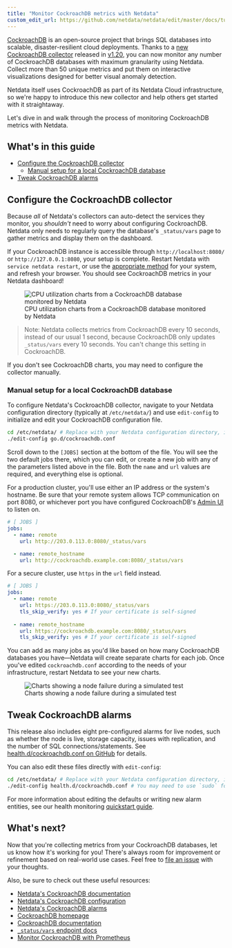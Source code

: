 ```yaml
---
title: "Monitor CockroachDB metrics with Netdata"
custom_edit_url: https://github.com/netdata/netdata/edit/master/docs/tutorials/monitor-cockroachdb.md
---
```




[CockroachDB](https://github.com/cockroachdb/cockroach) is an open-source project that brings SQL databases into
scalable, disaster-resilient cloud deployments. Thanks to a [new CockroachDB
collector](/docs/agent/collectors/go.d.plugin/modules/cockroachdb/) released in
[v1.20](https://blog.netdata.cloud/posts/release-1.20/), you can now monitor any number of CockroachDB databases with
maximum granularity using Netdata. Collect more than 50 unique metrics and put them on interactive visualizations
designed for better visual anomaly detection.

Netdata itself uses CockroachDB as part of its Netdata Cloud infrastructure, so we're happy to introduce this new
collector and help others get started with it straightaway.

Let's dive in and walk through the process of monitoring CockroachDB metrics with Netdata.

## What's in this guide

-   [Configure the CockroachDB collector](#configure-the-cockroachdb-collector)
    -   [Manual setup for a local CockroachDB database](#manual-setup-for-a-local-cockroachdb-database)
-   [Tweak CockroachDB alarms](#tweak-cockroachdb-alarms)

## Configure the CockroachDB collector

Because _all_ of Netdata's collectors can auto-detect the services they monitor, you _shouldn't_ need to worry about
configuring CockroachDB. Netdata only needs to regularly query the database's `_status/vars` page to gather metrics and
display them on the dashboard.

If your CockroachDB instance is accessible through `http://localhost:8080/` or `http://127.0.0.1:8080`, your setup is
complete. Restart Netdata with `service netdata restart`, or use the [appropriate
method](/docs/agent/getting-started#start-stop-and-restart-netdata) for your system, and refresh your browser. You should see
CockroachDB metrics in your Netdata dashboard!

<figure>
  <img src="https://user-images.githubusercontent.com/1153921/73564467-d7e36b00-441c-11ea-9ec9-b5d5ea7277d4.png" alt="CPU utilization charts from a CockroachDB database monitored by Netdata" />
  <figcaption>CPU utilization charts from a CockroachDB database monitored by Netdata</figcaption>
</figure>

> Note: Netdata collects metrics from CockroachDB every 10 seconds, instead of our usual 1 second, because CockroachDB
> only updates `_status/vars` every 10 seconds. You can't change this setting in CockroachDB.

If you don't see CockroachDB charts, you may need to configure the collector manually.

### Manual setup for a local CockroachDB database

To configure Netdata's CockroachDB collector, navigate to your Netdata configuration directory (typically at
`/etc/netdata/`) and use `edit-config` to initialize and edit your CockroachDB configuration file.

```bash
cd /etc/netdata/ # Replace with your Netdata configuration directory, if not /etc/netdata/
./edit-config go.d/cockroachdb.conf
```

Scroll down to the `[JOBS]` section at the bottom of the file. You will see the two default jobs there, which you can
edit, or create a new job with any of the parameters listed above in the file. Both the `name` and `url` values are
required, and everything else is optional.

For a production cluster, you'll use either an IP address or the system's hostname. Be sure that your remote system
allows TCP communication on port 8080, or whichever port you have configured CockroachDB's [Admin
UI](https://www.cockroachlabs.com/stable/monitoring-and-alerting.html#prometheus-endpoint) to listen on.

```yaml
# [ JOBS ]
jobs:
  - name: remote
    url: http://203.0.113.0:8080/_status/vars

  - name: remote_hostname
    url: http://cockroachdb.example.com:8080/_status/vars
```

For a secure cluster, use `https` in the `url` field instead.

```yaml
# [ JOBS ]
jobs:
  - name: remote
    url: https://203.0.113.0:8080/_status/vars
    tls_skip_verify: yes # If your certificate is self-signed
    
  - name: remote_hostname
    url: https://cockroachdb.example.com:8080/_status/vars
    tls_skip_verify: yes # If your certificate is self-signed
```

You can add as many jobs as you'd like based on how many CockroachDB databases you have—Netdata will create separate
charts for each job. Once you've edited `cockroachdb.conf` according to the needs of your infrastructure, restart
Netdata to see your new charts.

<figure>
  <img src="https://user-images.githubusercontent.com/1153921/73564469-d7e36b00-441c-11ea-8333-02ba0e1c294c.png" alt="Charts showing a node failure during a simulated test" />
  <figcaption>Charts showing a node failure during a simulated test</figcaption>
</figure>

## Tweak CockroachDB alarms

This release also includes eight pre-configured alarms for live nodes, such as whether the node is live, storage
capacity, issues with replication, and the number of SQL connections/statements. See [health.d/cockroachdb.conf on
GitHub](https://raw.githubusercontent.com/netdata/netdata/master/health/health.d/cockroachdb.conf) for details.

You can also edit these files directly with `edit-config`:

```bash
cd /etc/netdata/ # Replace with your Netdata configuration directory, if not /etc/netdata/
./edit-config health.d/cockroachdb.conf # You may need to use `sudo` for write privileges
```

For more information about editing the defaults or writing new alarm entities, see our health monitoring [quickstart
guide](/docs/agent/health/quickstart).

## What's next?

Now that you're collecting metrics from your CockroachDB databases, let us know how it's working for you! There's always
room for improvement or refinement based on real-world use cases. Feel free to [file an
issue](https://github.com/netdata/netdata/issues/new?labels=bug%2C+needs+triage&template=bug_report.md) with your
thoughts.

Also, be sure to check out these useful resources:

-   [Netdata's CockroachDB
    documentation](/agent/collectors/go.d.plugin/modules/cockroachdb/)
-   [Netdata's CockroachDB
    configuration](https://github.com/netdata/go.d.plugin/blob/master/config/go.d/cockroachdb.conf)
-   [Netdata's CockroachDB
    alarms](https://github.com/netdata/netdata/blob/29d9b5e51603792ee27ef5a21f1de0ba8e130158/health/health.d/cockroachdb.conf)
-   [CockroachDB homepage](https://www.cockroachlabs.com/product/)
-   [CockroachDB documentation](https://www.cockroachlabs.com/docs/stable/)
-   [`_status/vars` endpoint
    docs](https://www.cockroachlabs.com/docs/stable/monitoring-and-alerting.html#prometheus-endpoint)
-   [Monitor CockroachDB with
    Prometheus](https://www.cockroachlabs.com/docs/stable/monitor-cockroachdb-with-prometheus.html)
